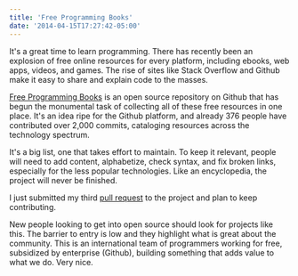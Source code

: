 ```yaml
---
title: 'Free Programming Books'
date: '2014-04-15T17:27:42-05:00'
---
```


It's a great time to learn programming. There has recently been an explosion of
free online resources for every platform, including ebooks, web apps, videos,
and games. The rise of sites like Stack Overflow and Github make it easy to
share and explain code to the masses.

<a href='https://github.com/vhf/free-programming-books'>Free Programming
Books</a> is an open source repository on Github that has begun the monumental
task of collecting all of these free resources in one place. It's an idea ripe
for the Github platform, and already 376 people have contributed over 2,000
commits, cataloging resources across the technology spectrum.

It's a big list, one that takes effort to maintain. To keep it relevant, people
will need to add content, alphabetize, check syntax, and fix broken links,
especially for the less popular technologies. Like an encyclopedia, the project
will never be finished.

I just submitted my third <a
href='https://github.com/vhf/free-programming-books/pull/883'>pull request</a>
to the project and plan to keep contributing.

New people looking to get into open source should look for projects like this.
The barrier to entry is low and they highlight what is great about the
community. This is an international team of programmers working for free,
subsidized by enterprise (Github), building something that adds value to what
we do. Very nice.
